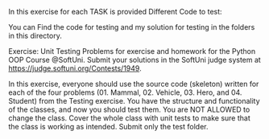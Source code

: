 In this exercise for each TASK is provided Different Code to test:

You can Find the code for testing and my solution for testing in the folders in this directory.

Exercise: Unit Testing
Problems for exercise and homework for the Python OOP Course @SoftUni. 
Submit your solutions in the 
SoftUni judge system at https://judge.softuni.org/Contests/1949.


In this exercise, everyone should use the source 
code (skeleton) written for each of the four problems 
(01. Mammal, 02. Vehicle, 03. Hero, and 04. Student)
from the Testing exercise. You have the structure and 
functionality of the classes, and now you should test them.
You are NOT ALLOWED to change the class. Cover the whole 
class with unit tests to make sure that the class is working as intended. 
Submit only the test folder.
